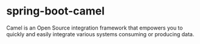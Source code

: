 # spring-boot-camel

Camel is an Open Source integration framework that empowers you to quickly and easily integrate various systems consuming or producing data.
